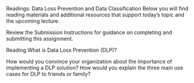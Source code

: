 Readings: Data Loss Prevention and Data Classification
Below you will find reading materials and additional resources that support today’s topic and the upcoming lecture.

Review the Submission Instructions for guidance on completing and submitting this assignment.

Reading
What is Data Loss Prevention (DLP)?

How would you convince your organization about the importance of implementing a DLP solution?
How would you explain the three main use cases for DLP to friends or family?